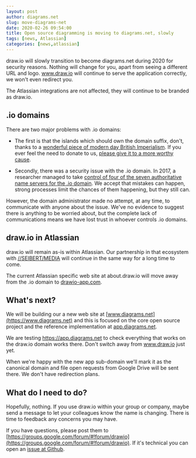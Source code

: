 ```yaml
---
layout: post
author: diagrams.net
slug: move-diagrams-net
date: 2020-02-26 09:54:00
title: Open source diagramming is moving to diagrams.net, slowly
tags: [news, Atlassian]
categories: [news,atlassian]
---
```


draw.io will slowly transition to become diagrams.net during 2020 for security reasons. Nothing will change for you, apart from seeing a different URL and logo. www.draw.io will continue to serve the application correctly, we won't even redirect you.

The Atlassian integrations are not affected, they will continue to be branded as draw.io.

## .io domains

There are two major problems with .io domains:

- The first is that the islands which should own the domain suffix, don't, thanks to a [wonderful piece of modern day British Imperialism](https://gigaom.com/2014/06/30/the-dark-side-of-io-how-the-u-k-is-making-web-domain-profits-from-a-shady-cold-war-land-deal/). If you ever feel the need to donate to us, [please give it to a more worthy cause](https://www.chagossupport.org.uk/).

- Secondly, there was a security issue with the .io domain. In 2017, a researcher managed to take [control of four of the seven authoritative name servers for the .io domain](https://thehackerblog.com/the-io-error-taking-control-of-all-io-domains-with-a-targeted-registration/). We accept that mistakes can happen, strong processes limit the chances of them happening, but they still can.

However, the domain administrator made no attempt, at any time, to communicate with anyone about the issue. We've no evidence to suggest there is anything to be worried about, but the complete lack of communications means we have lost trust in whoever controls .io domains.

## draw.io in Atlassian

draw.io will remain as-is within Atlassian. Our partnership in that ecosystem with [//SEIBERT/MEDIA](https://seibert-media.com) will continue in the same way for a long time to come.

The current Atlassian specific web site at about.draw.io will move away from the .io domain to [drawio-app.com](https://drawio-app.com).

## What's next?

We will be building our a new web site at [www.diagrams.net](https://www.diagrams.net) and this is focused on the core open source project and the reference implementation at [app.diagrams.net](https://app.diagrams.net).

We are testing https://app.diagrams.net to check everything that works on the draw.io domain works there. Don't switch away from www.draw.io just yet.

When we're happy with the new app sub-domain we'll mark it as the canonical domain and file open requests from Google Drive will be sent there. We don't have redirection plans.

## What do I need to do?

Hopefully, nothing. If you use draw.io within your group or company, maybe send a message to let your colleagues know the name is changing. There is time to feedback any concerns you may have.

If you have questions, please post them to [https://groups.google.com/forum/#!forum/drawio](https://groups.google.com/forum/#!forum/drawio). If it's technical you can open an [issue at Github](https://github.com/jgraph/drawio/issues).
